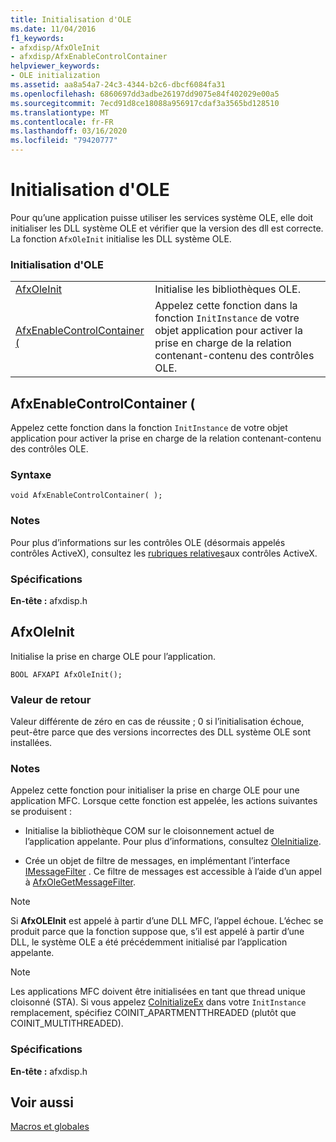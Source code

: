 ```yaml
---
title: Initialisation d'OLE
ms.date: 11/04/2016
f1_keywords:
- afxdisp/AfxOleInit
- afxdisp/AfxEnableControlContainer
helpviewer_keywords:
- OLE initialization
ms.assetid: aa8a54a7-24c3-4344-b2c6-dbcf6084fa31
ms.openlocfilehash: 6860697dd3adbe26197dd9075e84f402029e00a5
ms.sourcegitcommit: 7ecd91d8ce18088a956917cdaf3a3565bd128510
ms.translationtype: MT
ms.contentlocale: fr-FR
ms.lasthandoff: 03/16/2020
ms.locfileid: "79420777"
---
```

# <a name="ole-initialization"></a>Initialisation d'OLE

Pour qu’une application puisse utiliser les services système OLE, elle doit initialiser les DLL système OLE et vérifier que la version des dll est correcte. La fonction `AfxOleInit` initialise les DLL système OLE.

### <a name="ole-initialization"></a>Initialisation d'OLE

|||
|-|-|
|[AfxOleInit](#afxoleinit)|Initialise les bibliothèques OLE.|
|[AfxEnableControlContainer (](#afxenablecontrolcontainer)|Appelez cette fonction dans la fonction `InitInstance` de votre objet application pour activer la prise en charge de la relation contenant-contenu des contrôles OLE.|

## <a name="afxenablecontrolcontainer"></a>AfxEnableControlContainer (

Appelez cette fonction dans la fonction `InitInstance` de votre objet application pour activer la prise en charge de la relation contenant-contenu des contrôles OLE.

### <a name="syntax"></a>Syntaxe

```
void AfxEnableControlContainer( );
```

### <a name="remarks"></a>Notes

Pour plus d’informations sur les contrôles OLE (désormais appelés contrôles ActiveX), consultez les [rubriques relatives](../mfc-activex-controls.md)aux contrôles ActiveX.

### <a name="requirements"></a>Spécifications

**En-tête :** afxdisp.h

##  <a name="afxoleinit"></a>AfxOleInit

Initialise la prise en charge OLE pour l’application.

```
BOOL AFXAPI AfxOleInit();
```

### <a name="return-value"></a>Valeur de retour

Valeur différente de zéro en cas de réussite ; 0 si l’initialisation échoue, peut-être parce que des versions incorrectes des DLL système OLE sont installées.

### <a name="remarks"></a>Notes

Appelez cette fonction pour initialiser la prise en charge OLE pour une application MFC. Lorsque cette fonction est appelée, les actions suivantes se produisent :

- Initialise la bibliothèque COM sur le cloisonnement actuel de l’application appelante. Pour plus d’informations, consultez [OleInitialize](/windows/win32/api/ole2/nf-ole2-oleinitialize).

- Crée un objet de filtre de messages, en implémentant l’interface [IMessageFilter](/windows/win32/api/objidl/nn-objidl-imessagefilter) . Ce filtre de messages est accessible à l’aide d’un appel à [AfxOleGetMessageFilter](application-control.md#afxolegetmessagefilter).

> [!NOTE]
>  Si **AfxOLEInit** est appelé à partir d’une DLL MFC, l’appel échoue. L’échec se produit parce que la fonction suppose que, s’il est appelé à partir d’une DLL, le système OLE a été précédemment initialisé par l’application appelante.

> [!NOTE]
>  Les applications MFC doivent être initialisées en tant que thread unique cloisonné (STA). Si vous appelez [CoInitializeEx](/windows/win32/api/combaseapi/nf-combaseapi-coinitializeex) dans votre `InitInstance` remplacement, spécifiez COINIT_APARTMENTTHREADED (plutôt que COINIT_MULTITHREADED).

### <a name="requirements"></a>Spécifications

**En-tête :** afxdisp.h

## <a name="see-also"></a>Voir aussi

[Macros et globales](../../mfc/reference/mfc-macros-and-globals.md)
